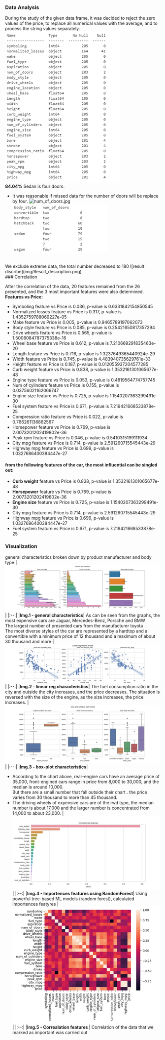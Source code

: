 ### Data Analysis 
During the study of the given data frame, it was decided to reject the zero values of the price, to replace all numerical values with the average, and to process the string values separately.
![describe](img/describe.jpg)
<br>
<b>84.04%</b> Sedan is four doors.
* It was reasonable if missed data for the number of doors will be replace by four.
![num_of_doors.jpg](attachment:967456c0-26c0-451d-8814-abb4c2569397.jpg)![analyze_missing_num_of_doors](img/num_of_doors.jpg)
<br>
We exclude extreme data, the total number decreased to 180
![result discribe](img/Result_description.png)
<br>
### Correlation

After the correlation of the data, 20 features remained from the 26 presented, and the 3 most important features were also determined.
<b>Features vs Price:</b>
* Symboling feature vs Price is 0.036, p-value is 0.6331842154850545<br>
* Normalized losses feature vs Price is 0.317, p-value is 1.4352759788069227e-05<br>
* Make feature vs Price is 0.005, p-value is 0.9465789197062073<br>
* Body style feature vs Price is 0.085, p-value is 0.25421650817357294<br>
* Drive wheels feature vs Price is 0.565, p-value is 1.5008084787375338e-16<br>
* Wheel base feature vs Price is 0.612, p-value is 7.210669291835463e-20<br>
* Length feature vs Price is 0.716, p-value is 1.3237649365440924e-29<br>
* Width feature vs Price is 0.745, p-value is 4.483940735629761e-33<br>
* Height feature vs Price is 0.187, p-value is 0.012055937204577285<br>
* Curb weight feature vs Price is 0.838, p-value is 1.3532161301065677e-48<br>
* Engine type feature vs Price is 0.053, p-value is 0.4819564774757745<br>
* Num of cylinders feature vs Price is 0.155, p-value is 0.03756021162069747<br>
* Engine size feature vs Price is 0.725, p-value is 1.1540207363299491e-30<br>
* Fuel system feature vs Price is 0.671, p-value is 7.219421668533878e-25<br>
* Compression ratio feature vs Price is 0.022, p-value is 0.766261136862567<br>
* Horsepower feature vs Price is 0.769, p-value is 2.0073201202419802e-36<br>
* Peak rpm feature vs Price is 0.046, p-value is 0.5410315199111934<br>
* City mpg feature vs Price is 0.714, p-value is 2.591260715545443e-29<br>
* Highway mpg feature vs Price is 0.699, p-value is 1.0327686400384447e-27<br>
#### from the following features of the car, the most influential can be singled out:

* <b>Curb weight</b> feature vs Price is 0.838, p-value is 1.3532161301065677e-48<br>
* <b>Horsepower</b> feature vs Price is 0.769, p-value is 2.0073201202419802e-36<br>
* <b>Engine size</b> feature vs Price is 0.725, p-value is 1.1540207363299491e-30<br>
* City mpg feature vs Price is 0.714, p-value is 2.591260715545443e-29<br>
* Highway mpg feature vs Price is 0.699, p-value is 1.0327686400384447e-27<br>
* Fuel system feature vs Price is 0.671, p-value is 7.219421668533878e-25<br>

### Visualization
general characteristics broken down by product manufacturer and body type
| ![general characteristics](img/general_characteristics.jpg) |
|:--:|
|<b>Img.1 - general characteristics</b>|
As can be seen from the graphs, the most expensive cars are Jaguar, Mercedes-Benz, Porsche and BMW<br>
The largest number of presented cars from the manufacturer toyota<br>
The most diverse styles of the car are represented by a hardtop and a convertible with a minimum price of 12 thousand and a maximum of about 30 thousand and more
| ![linear regresssion models](img/linear_regression_model.jpg) |
|:--:|
|<b>Img.2 - linear reg characteristics</b>|
The fuel consumption ratio in the city and outside the city increases, and the price decreases. The situation is reversed with the size of the engine, as the size increases, the price increases.
| ![box-and-whisker plot model.jpg](img/box-and-whisker_plot_model.jpg) |
|:--:|
|<b>Img.3 - box-plot characteristics</b>|
* According to the chart above, rear-engine cars have an average price of 35,000, front-engined cars range in price from 8,000 to 30,000, and the median is around 10,000.<br> But there are a small number that fall outside their chart . the price varies from 30 thousand to more than 45 thousand.<br>
* The driving wheels of expensive cars are of the rwd type, the median number is about 17,000 and the larger number is concentrated from 14,000 to about 23,000.
| ![importences features](img/importences_features.jpg) |
|:--:|
|<b>Img.4 - Importences features using RandomForest</b>|
Using powerful tree-based ML models (random forest), calculated importences featyres
| ![linear regresssion models](img/output.png) |
|:--:|
|<b>Img.5 - Correalation features </b>|
Correlation of the data that we marked as important was carried out
